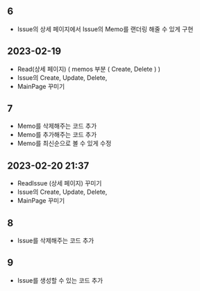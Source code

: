 ## 6

- Issue의 상세 페이지에서 Issue의 Memo를 랜더링 해줄 수 있게 구현

## 2023-02-19

- Read(상세 페이지) ( memos 부분 ( Create, Delete ) )
- Issue의 Create, Update, Delete,
- MainPage 꾸미기

## 7

- Memo를 삭제해주는 코드 추가
- Memo를 추가해주는 코드 추가
- Memo를 최신순으로 볼 수 있게 수정

## 2023-02-20 21:37

- ReadIssue (상세 페이지) 꾸미기
- Issue의 Create, Update, Delete,
- MainPage 꾸미기

## 8

- Issue를 삭제해주는 코드 추가

## 9

- Issue를 생성할 수 있는 코드 추가
